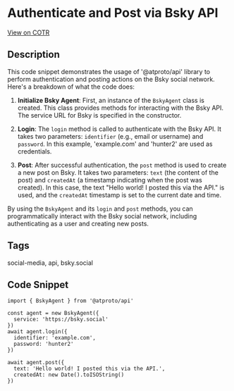 # Authenticate and Post via Bsky API

[View on COTR](https://cotr.dev/snippet/364)

## Description
This code snippet demonstrates the usage of '@atproto/api' library to perform authentication and posting actions on the Bsky social network. Here's a breakdown of what the code does:

1. **Initialize Bsky Agent**: First, an instance of the `BskyAgent` class is created. This class provides methods for interacting with the Bsky API. The service URL for Bsky is specified in the constructor.

2. **Login**: The `login` method is called to authenticate with the Bsky API. It takes two parameters: `identifier` (e.g., email or username) and `password`. In this example, 'example.com' and 'hunter2' are used as credentials.

3. **Post**: After successful authentication, the `post` method is used to create a new post on Bsky. It takes two parameters: `text` (the content of the post) and `createdAt` (a timestamp indicating when the post was created). In this case, the text "Hello world! I posted this via the API." is used, and the `createdAt` timestamp is set to the current date and time.

By using the `BskyAgent` and its `login` and `post` methods, you can programmatically interact with the Bsky social network, including authenticating as a user and creating new posts.

## Tags
social-media, api, bsky.social

## Code Snippet
```
import { BskyAgent } from '@atproto/api'

const agent = new BskyAgent({
  service: 'https://bsky.social'
})
await agent.login({
  identifier: 'example.com',
  password: 'hunter2'
})

await agent.post({
  text: 'Hello world! I posted this via the API.',
  createdAt: new Date().toISOString()
})
```
